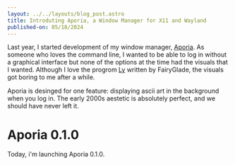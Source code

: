 ```yaml
---
layout: ../../layouts/blog_post.astro
title: Introduting Aporia, a Window Manager for X11 and Wayland
published-on: 05/18/2024
---
```


Last year, I started development of my window manager, [Aporia](https://github.com/Lunarmagpie/aporia). 
As someone who loves the command line, I wanted to be able to log in without a graphical interface but none of the
options at the time had the visuals that I wanted. Although I love the progrom [Ly](https://github.com/fairyglade/ly)
written by FairyGlade, the visuals got boring to me after a while.

Aporia is desinged for one feature: displaying ascii art in the background when you log in. The early 2000s aestetic is
absolutely perfect, and we should have never left it. 


# Aporia 0.1.0

Today, i'm launching Aporia 0.1.0.

